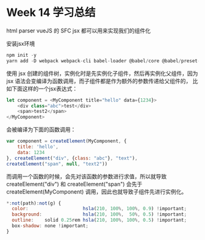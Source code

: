 # Week 14 学习总结
html parser vueJS 的 SFC jsx 都可以用来实现我们的组件化

安装jsx环境
```js
npm init -y
yarn add -D webpack webpack-cli babel-loader @babel/core @babel/preset-env @babel/plugin-transform-react-jsx
```
使用 jsx 创建的组件树，实例化时是先实例化子组件，然后再实例化父组件，因为 jsx 语法会变编译为函数调用，而子组件都是作为额外的参数传递给父组件的， 比如下面这样的一个jsx表达式：
```js
let component = <MyComponent title="hello" data={1234}>
    <div class="abc">test</div>
    <span>test2</span>
</MyComponent>
```
会被编译为下面的函数调用：
```js
var component = createElement(MyComponent, {
    title: 'hello',
    data: 1234
}, createElement("div", {class: "abc"}, "text"),
createElement("span", null, "text2"))
```
而调用一个函数的时候，会先对该函数的参数进行求值，所以就导致 createElement("div") 和 createElement("span") 会先于 createElement(MyComponent) 调用，因此也就导致子组件先进行实例化。
```js
*:not(path):not(g) {
  color:                    hsla(210, 100%, 100%, 0.9) !important;
  background:               hsla(210, 100%,  50%, 0.5) !important;
  outline:    solid 0.25rem hsla(210, 100%, 100%, 0.5) !important;
  box-shadow: none !important;
}
```